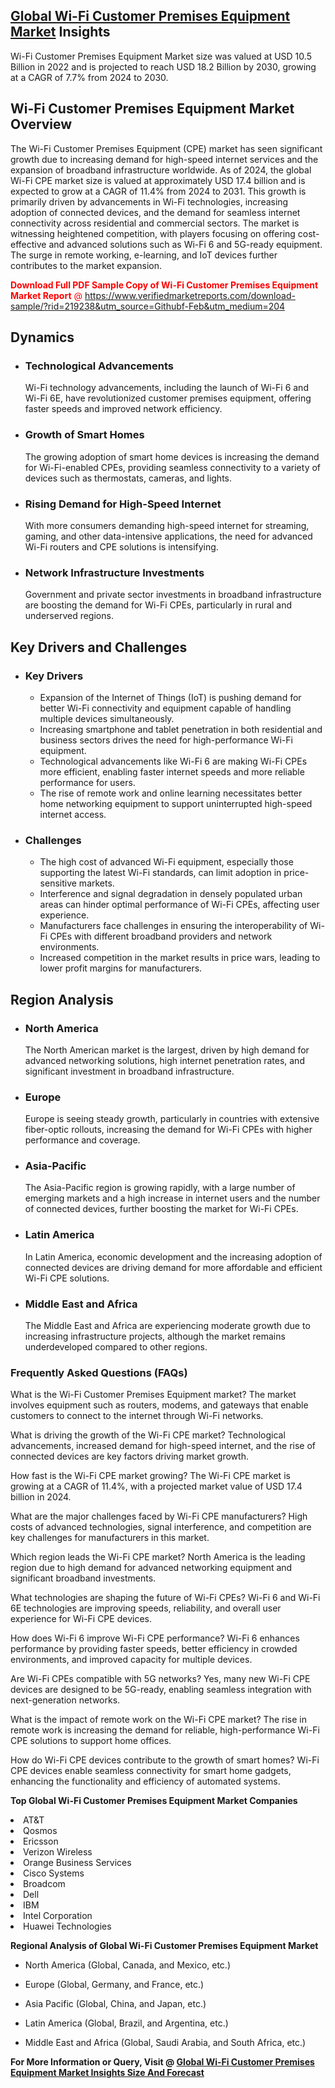 <h2><a href="https://www.verifiedmarketreports.com/download-sample/?rid=219238&amp;utm_source=Githubf&amp;utm_medium=204" target="_blank">Global Wi-Fi Customer Premises Equipment Market</a> Insights</h2><p>Wi-Fi Customer Premises Equipment Market size was valued at USD 10.5 Billion in 2022 and is projected to reach USD 18.2 Billion by 2030, growing at a CAGR of 7.7% from 2024 to 2030.</p><p> <h2>Wi-Fi Customer Premises Equipment Market Overview</h2> <p>The Wi-Fi Customer Premises Equipment (CPE) market has seen significant growth due to increasing demand for high-speed internet services and the expansion of broadband infrastructure worldwide. As of 2024, the global Wi-Fi CPE market size is valued at approximately USD 17.4 billion and is expected to grow at a CAGR of 11.4% from 2024 to 2031. This growth is primarily driven by advancements in Wi-Fi technologies, increasing adoption of connected devices, and the demand for seamless internet connectivity across residential and commercial sectors. The market is witnessing heightened competition, with players focusing on offering cost-effective and advanced solutions such as Wi-Fi 6 and 5G-ready equipment. The surge in remote working, e-learning, and IoT devices further contributes to the market expansion. <p><span class=""><span style="color: #ff0000;"><strong>Download Full PDF Sample Copy of Wi-Fi Customer Premises Equipment Market Report</strong> @ </span><a href="https://www.verifiedmarketreports.com/download-sample/?rid=219238&amp;utm_source=Githubf-Feb&amp;utm_medium=204" target="_blank">https://www.verifiedmarketreports.com/download-sample/?rid=219238&amp;utm_source=Githubf-Feb&amp;utm_medium=204</a></span></p></p> <h2>Dynamics</h2> <ul> <li><h3>Technological Advancements</h3>Wi-Fi technology advancements, including the launch of Wi-Fi 6 and Wi-Fi 6E, have revolutionized customer premises equipment, offering faster speeds and improved network efficiency.</li> <li><h3>Growth of Smart Homes</h3>The growing adoption of smart home devices is increasing the demand for Wi-Fi-enabled CPEs, providing seamless connectivity to a variety of devices such as thermostats, cameras, and lights.</li> <li><h3>Rising Demand for High-Speed Internet</h3>With more consumers demanding high-speed internet for streaming, gaming, and other data-intensive applications, the need for advanced Wi-Fi routers and CPE solutions is intensifying.</li> <li><h3>Network Infrastructure Investments</h3>Government and private sector investments in broadband infrastructure are boosting the demand for Wi-Fi CPEs, particularly in rural and underserved regions.</li> </ul> <h2>Key Drivers and Challenges</h2> <ul> <li><h3>Key Drivers</h3> <ul> <li>Expansion of the Internet of Things (IoT) is pushing demand for better Wi-Fi connectivity and equipment capable of handling multiple devices simultaneously.</li> <li>Increasing smartphone and tablet penetration in both residential and business sectors drives the need for high-performance Wi-Fi equipment.</li> <li>Technological advancements like Wi-Fi 6 are making Wi-Fi CPEs more efficient, enabling faster internet speeds and more reliable performance for users.</li> <li>The rise of remote work and online learning necessitates better home networking equipment to support uninterrupted high-speed internet access.</li> </ul> </li> <li><h3>Challenges</h3> <ul> <li>The high cost of advanced Wi-Fi equipment, especially those supporting the latest Wi-Fi standards, can limit adoption in price-sensitive markets.</li> <li>Interference and signal degradation in densely populated urban areas can hinder optimal performance of Wi-Fi CPEs, affecting user experience.</li> <li>Manufacturers face challenges in ensuring the interoperability of Wi-Fi CPEs with different broadband providers and network environments.</li> <li>Increased competition in the market results in price wars, leading to lower profit margins for manufacturers.</li> </ul> </li> </ul> <h2>Region Analysis</h2> <ul> <li><h3>North America</h3>The North American market is the largest, driven by high demand for advanced networking solutions, high internet penetration rates, and significant investment in broadband infrastructure.</li> <li><h3>Europe</h3>Europe is seeing steady growth, particularly in countries with extensive fiber-optic rollouts, increasing the demand for Wi-Fi CPEs with higher performance and coverage.</li> <li><h3>Asia-Pacific</h3>The Asia-Pacific region is growing rapidly, with a large number of emerging markets and a high increase in internet users and the number of connected devices, further boosting the market for Wi-Fi CPEs.</li> <li><h3>Latin America</h3>In Latin America, economic development and the increasing adoption of connected devices are driving demand for more affordable and efficient Wi-Fi CPE solutions.</li> <li><h3>Middle East and Africa</h3>The Middle East and Africa are experiencing moderate growth due to increasing infrastructure projects, although the market remains underdeveloped compared to other regions.</li> </ul> <h3>Frequently Asked Questions (FAQs)</h3> <p>What is the Wi-Fi Customer Premises Equipment market? The market involves equipment such as routers, modems, and gateways that enable customers to connect to the internet through Wi-Fi networks.</p> <p>What is driving the growth of the Wi-Fi CPE market? Technological advancements, increased demand for high-speed internet, and the rise of connected devices are key factors driving market growth.</p> <p>How fast is the Wi-Fi CPE market growing? The Wi-Fi CPE market is growing at a CAGR of 11.4%, with a projected market value of USD 17.4 billion in 2024.</p> <p>What are the major challenges faced by Wi-Fi CPE manufacturers? High costs of advanced technologies, signal interference, and competition are key challenges for manufacturers in this market.</p> <p>Which region leads the Wi-Fi CPE market? North America is the leading region due to high demand for advanced networking equipment and significant broadband investments.</p> <p>What technologies are shaping the future of Wi-Fi CPEs? Wi-Fi 6 and Wi-Fi 6E technologies are improving speeds, reliability, and overall user experience for Wi-Fi CPE devices.</p> <p>How does Wi-Fi 6 improve Wi-Fi CPE performance? Wi-Fi 6 enhances performance by providing faster speeds, better efficiency in crowded environments, and improved capacity for multiple devices.</p> <p>Are Wi-Fi CPEs compatible with 5G networks? Yes, many new Wi-Fi CPE devices are designed to be 5G-ready, enabling seamless integration with next-generation networks.</p> <p>What is the impact of remote work on the Wi-Fi CPE market? The rise in remote work is increasing the demand for reliable, high-performance Wi-Fi CPE solutions to support home offices.</p> <p>How do Wi-Fi CPE devices contribute to the growth of smart homes? Wi-Fi CPE devices enable seamless connectivity for smart home gadgets, enhancing the functionality and efficiency of automated systems.</p> </p><p><strong>Top Global Wi-Fi Customer Premises Equipment Market Companies</strong></p><div data-test-id=""><p><li>AT&T</li><li> Qosmos</li><li> Ericsson</li><li> Verizon Wireless</li><li> Orange Business Services</li><li> Cisco Systems</li><li> Broadcom</li><li> Dell</li><li> IBM</li><li> Intel Corporation</li><li> Huawei Technologies</li></p><div><strong>Regional Analysis of&nbsp;Global Wi-Fi Customer Premises Equipment Market</strong></div><ul><li dir="ltr"><p dir="ltr">North America&nbsp;(Global, Canada, and Mexico, etc.)</p></li><li dir="ltr"><p dir="ltr">Europe (Global, Germany, and France, etc.)</p></li><li dir="ltr"><p dir="ltr">Asia Pacific&nbsp;(Global, China, and Japan, etc.)</p></li><li dir="ltr"><p dir="ltr">Latin America&nbsp;(Global, Brazil, and Argentina, etc.)</p></li><li dir="ltr">Middle East and Africa&nbsp;(Global, Saudi Arabia, and South Africa, etc.)</li></ul><p><strong>For More Information or Query, Visit @&nbsp;</strong><strong><a href="https://www.verifiedmarketreports.com/product/wi-fi-customer-premises-equipment-market/?utm_source=Githubf&amp;utm_medium=204" target="_blank">Global Wi-Fi Customer Premises Equipment Market Insights Size And Forecast</a></strong></p></div>
